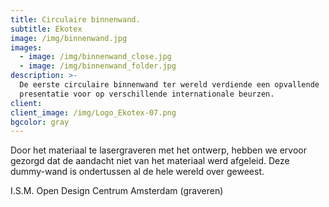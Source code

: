 ```yaml
---
title: Circulaire binnenwand.
subtitle: Ekotex
image: /img/binnenwand.jpg
images:
  - image: /img/binnenwand_close.jpg
  - image: /img/binnenwand_folder.jpg
description: >-
  De eerste circulaire binnenwand ter wereld verdiende een opvallende
  presentatie voor op verschillende internationale beurzen.
client:
client_image: /img/Logo_Ekotex-07.png
bgcolor: gray
---
```


Door het materiaal te lasergraveren met het ontwerp, hebben we ervoor gezorgd dat de aandacht niet van het materiaal werd afgeleid. Deze dummy-wand is ondertussen al de hele wereld over geweest. &nbsp;

I.S.M.&nbsp;Open Design Centrum Amsterdam (graveren)